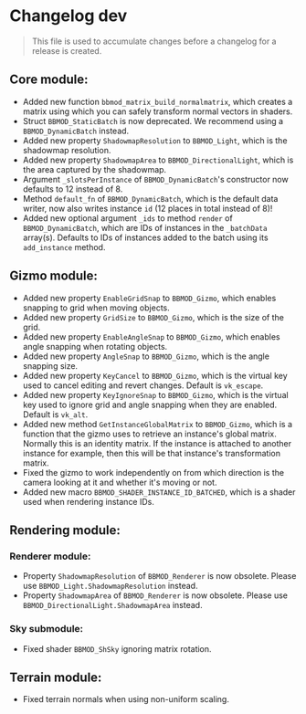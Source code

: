 # Changelog dev
> This file is used to accumulate changes before a changelog for a release is
> created.

## Core module:
* Added new function `bbmod_matrix_build_normalmatrix`, which creates a matrix using which you can safely transform normal vectors in shaders.
* Struct `BBMOD_StaticBatch` is now deprecated. We recommend using a `BBMOD_DynamicBatch` instead.
* Added new property `ShadowmapResolution` to `BBMOD_Light`, which is the shadowmap resolution.
* Added new property `ShadowmapArea` to `BBMOD_DirectionalLight`, which is the area captured by the shadowmap.
* Argument `_slotsPerInstance` of `BBMOD_DynamicBatch`'s constructor now defaults to 12 instead of 8.
* Method `default_fn` of `BBMOD_DynamicBatch`, which is the default data writer, now also writes instance `id` (12 places in total instead of 8)!
* Added new optional argument `_ids` to method `render` of `BBMOD_DynamicBatch`, which are IDs of instances in the `_batchData` array(s). Defaults to IDs of instances added to the batch using its `add_instance` method.

## Gizmo module:
* Added new property `EnableGridSnap` to `BBMOD_Gizmo`, which enables snapping to grid when moving objects.
* Added new property `GridSize` to `BBMOD_Gizmo`, which is the size of the grid.
* Added new property `EnableAngleSnap` to `BBMOD_Gizmo`, which enables angle snapping when rotating objects.
* Added new property `AngleSnap` to `BBMOD_Gizmo`, which is the angle snapping size.
* Added new property `KeyCancel` to `BBMOD_Gizmo`, which is the virtual key used to cancel editing and revert changes. Default is `vk_escape`.
* Added new property `KeyIgnoreSnap` to `BBMOD_Gizmo`, which is the virtual key used to ignore grid and angle snapping when they are enabled. Default is `vk_alt`.
* Added new method `GetInstanceGlobalMatrix` to `BBMOD_Gizmo`, which is a function that the gizmo uses to retrieve an instance's global matrix. Normally this is an identity matrix. If the instance is attached to another instance for example, then this will be that instance's transformation matrix.
* Fixed the gizmo to work independently on from which direction is the camera looking at it and whether it's moving or not.
* Added new macro `BBMOD_SHADER_INSTANCE_ID_BATCHED`, which is a shader used when rendering instance IDs.

## Rendering module:
### Renderer module:
* Property `ShadowmapResolution` of `BBMOD_Renderer` is now obsolete. Please use `BBMOD_Light.ShadowmapResolution` instead.
* Property `ShadowmapArea` of `BBMOD_Renderer` is now obsolete. Please use `BBMOD_DirectionalLight.ShadowmapArea` instead.

### Sky submodule:
* Fixed shader `BBMOD_ShSky` ignoring matrix rotation.

## Terrain module:
* Fixed terrain normals when using non-uniform scaling.
